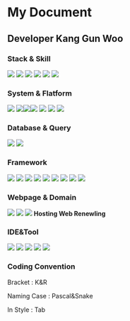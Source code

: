 # My Document
## Developer Kang Gun Woo
### Stack & Skill
<img src="https://img.shields.io/badge/Python-3766AB?style=flat-square&logo=Python&logoColor=white"/><a> <img src="https://img.shields.io/badge/C++-00599C?style=flat-square&logo=c%2B%2B&logoColor=white"/></a> <img src="https://img.shields.io/badge/Java-007396?style=flat-square&logo=java&logoColor=white"/></a> <img src="https://img.shields.io/badge/JavaScript-F7DF1E?style=flat-square&logo=JavaScript&logoColor=black"/></a> <img src="https://img.shields.io/badge/HTML5-E34F26?style=flat-square&logo=HTML5&logoColor=white"/></a> <img src="https://img.shields.io/badge/CSS-1572B6?style=flat-square&logo=CSS3&logoColor=white"/></a>
### System & Flatform
<img src="https://img.shields.io/badge/Window-0078D6?style=flat-square&logo=Windows&logoColor=white"/></a> <img src="https://img.shields.io/badge/Linux-FCC624?style=flat-square&logo=linux&logoColor=white"/></a><img src="https://img.shields.io/badge/Ubuntu-E95420?style=flat-square&logo=ubuntu&logoColor=white"/></a><img src="https://img.shields.io/badge/Debian-FCC624?style=flat-square&logo=debian&logoColor=white"/></a> <img src="https://img.shields.io/badge/GCP-4285F4?style=flat-square&logo=Google Cloud&logoColor=white"/></a> <img src="https://img.shields.io/badge/Colab-F9AB00?style=flat-square&logo=Google Colab&logoColor=white"/></a> <img src="https://img.shields.io/badge/Docker-2496ED?style=flat-square&logo=Docker&logoColor=white"/></a>
### Database & Query
<img src="https://img.shields.io/badge/Oracle-F80000?style=flat-square&logo=Python&logoColor=white"/><a> <img src="https://img.shields.io/badge/Mysql-4479A1?style=flat-square&logo=mysql&logoColor=white"/><a> 
### Framework
<img src="https://img.shields.io/badge/Tensorflow-FF6F00?style=flat-square&logo=Tensorflow&logoColor=white"/><a> <img src="https://img.shields.io/badge/Keras-D00000?style=flat-square&logo=Keras&logoColor=white"/><a> <img src="https://img.shields.io/badge/Pytorch-EE4C2C?style=flat-square&logo=Pytorch&logoColor=white"/><a> <img src="https://img.shields.io/badge/Scikit_Learn-F7931E?style=flat-square&logo=scikit-learn&logoColor=white"/><a> <img src="https://img.shields.io/badge/Flask-000000?style=flat-square&logo=flask&logoColor=white"/><a> <img src="https://img.shields.io/badge/Spring-6DB33F?style=flat-square&logo=spring&logoColor=white"/><a> <img src="https://img.shields.io/badge/Node.js-339933?style=flat-square&logo=node.js&logoColor=white"/><a> <img src="https://img.shields.io/badge/Streamlit-FF4B4B?style=flat-square&logo=Streamlit&logoColor=white"/><a> <img src="https://img.shields.io/badge/Gradio-FF3633?style=flat-square&logo=Gradio&logoColor=white"/><a>
### Webpage & Domain
<a href = "https://github.com/amshyre3711/readme/"><img src="https://img.shields.io/badge/GIT-F05032?style=flat-square&logo=GIT&logoColor=white"/></a></a>
<a href = "https://www.acmicpc.net/user/kkw2401"><img src="https://img.shields.io/badge/Baekjoon-Blue?style=flat-square&logo=baekjoon&logoColor=white"/></a></a>
<a href = "http://phoenixhome.tk"><img src="https://img.shields.io/badge/HostWeb-Blue?style=flat-square&logo=WEB&logoColor=white"/></a></a>
__Hosting Web Renewling__  
### IDE&Tool
<img src="https://img.shields.io/badge/Anaconda-44A833?style=flat-square&logo=Anaconda&logoColor=white"/><a> <img src="https://img.shields.io/badge/Vscode-007ACC?style=flat-square&logo=Visual Studio Code&logoColor=white"/><a> <img src="https://img.shields.io/badge/Jupyter-FF6F00?style=flat-square&logo=jupyter&logoColor=white"/><a> <img src="https://img.shields.io/badge/Vim-019733?style=flat-square&logo=Vim&logoColor=white"/><a> <img src="https://img.shields.io/badge/Eclipse-2C2255?style=flat-square&logo=Eclipse IDE&logoColor=white"/><a>
### Coding Convention
  Bracket : K&R 
  
  
  Naming Case : Pascal&Snake 
  
  
  In Style : Tab
  
  
